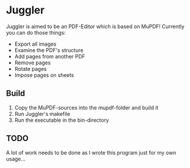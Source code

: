 # Juggler
Juggler is aimed to be an PDF-Editor which is based on MuPDF! Currently you can do those things:
* Export all images
* Examine the PDF's structure
* Add pages from another PDF
* Remove pages
* Rotate pages
* Impose pages on sheets

## Build
1. Copy the MuPDF-sources into the mupdf-folder and build it
2. Run Juggler's makefile
3. Run the executable in the bin-directory

## TODO
A lot of work needs to be done as I wrote this program just for my own usage...